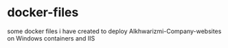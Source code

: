# docker-files
some docker files i have created to deploy Alkhwarizmi-Company-websites on Windows containers and IIS
